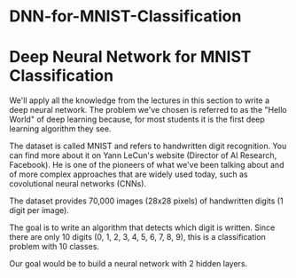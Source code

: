 # DNN-for-MNIST-Classification

# Deep Neural Network for MNIST Classification

We'll apply all the knowledge from the lectures in this section to write a deep neural network. The problem we've chosen is referred to as the "Hello World" of deep learning because, for most students it is the first deep learning algorithm they see.

The dataset is called MNIST and refers to handwritten digit recognition. You can find more about it on Yann LeCun's website (Director of AI Research, Facebook). He is one of the pioneers of what we've been talking about and of more complex approaches that are widely used today, such as covolutional neural networks (CNNs).

The dataset provides 70,000 images (28x28 pixels) of handwritten digits (1 digit per image). 

The goal is to write an algorithm that detects which digit is written. Since there are only 10 digits (0, 1, 2, 3, 4, 5, 6, 7, 8, 9), this is a classification problem with 10 classes. 

Our goal would be to build a neural network with 2 hidden layers.

